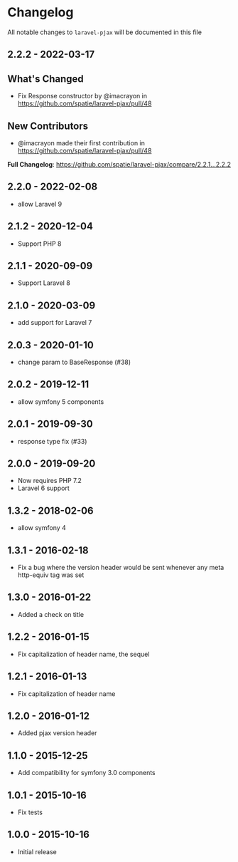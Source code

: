 # Changelog

All notable changes to `laravel-pjax` will be documented in this file

## 2.2.2 - 2022-03-17

## What's Changed

- Fix Response constructor by @imacrayon in https://github.com/spatie/laravel-pjax/pull/48

## New Contributors

- @imacrayon made their first contribution in https://github.com/spatie/laravel-pjax/pull/48

**Full Changelog**: https://github.com/spatie/laravel-pjax/compare/2.2.1...2.2.2

## 2.2.0 - 2022-02-08

- allow Laravel 9

## 2.1.2 - 2020-12-04

- Support PHP 8

## 2.1.1 - 2020-09-09

- Support Laravel 8

## 2.1.0 - 2020-03-09

- add support for Laravel 7

## 2.0.3 - 2020-01-10

- change param to BaseResponse (#38)

## 2.0.2 - 2019-12-11

- allow symfony 5 components

## 2.0.1 - 2019-09-30

- response type fix (#33)

## 2.0.0 - 2019-09-20

- Now requires PHP 7.2
- Laravel 6 support

## 1.3.2 - 2018-02-06

- allow symfony 4

## 1.3.1 - 2016-02-18

- Fix a bug where the version header would be sent whenever any meta http-equiv tag was set

## 1.3.0 - 2016-01-22

- Added a check on title

## 1.2.2 - 2016-01-15

- Fix capitalization of header name, the sequel

## 1.2.1 - 2016-01-13

- Fix capitalization of header name

## 1.2.0 - 2016-01-12

- Added pjax version header

## 1.1.0 - 2015-12-25

- Add compatibility for symfony 3.0 components

## 1.0.1 - 2015-10-16

- Fix tests

## 1.0.0 - 2015-10-16

- Initial release
